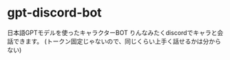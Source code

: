 # gpt-discord-bot
日本語GPTモデルを使ったキャラクターBOT
りんなみたくdiscordでキャラと会話できます。
(トークン固定じゃないので、同じくらい上手く話せるかは分からない)
